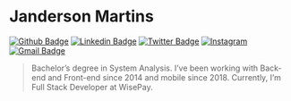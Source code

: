 # Janderson Martins

[![Github Badge](https://img.shields.io/badge/-Github-000?style=flat-square&logo=Github&logoColor=white&link=https://github.com/jandersonmartins)](https://github.com/jandersonmartins)
[![Linkedin Badge](https://img.shields.io/badge/-LinkedIn-blue?style=flat-square&logo=Linkedin&logoColor=white&link=https://www.linkedin.com/in/janderson-martins-70045b39/)](https://www.linkedin.com/in/janderson-martins-70045b39/)
[![Twitter Badge](https://img.shields.io/badge/-Twitter-1ca0f1?style=flat-square&labelColor=1ca0f1&logo=twitter&logoColor=white&link=https://twitter.com/jandersondsm)](https://twitter.com/jandersondsm)
[![Instagram](https://img.shields.io/badge/-Instagram-ff2b8e?style=flat-square&logo=Instagram&logoColor=white&link=https://www.instagram.com/jandersonmartins10/)](https://www.instagram.com/jandersonmartins10/)
[![Gmail Badge](https://img.shields.io/badge/-Gmail-c14438?style=flat-square&logo=Gmail&logoColor=white&link=mailto:jandersonmartins10@gmail.com)](mailto:jandersonmartins10@gmail.com)


> Bachelor’s degree in System Analysis. I’ve been working with Back- end and Front-end since 2014 and mobile since 2018. Currently, I’m Full Stack Developer at WisePay.
